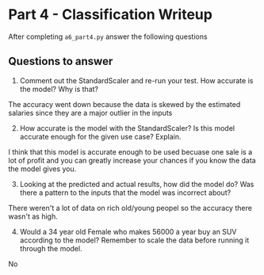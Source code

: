 # Part 4 - Classification Writeup

After completing `a6_part4.py` answer the following questions

## Questions to answer

1. Comment out the StandardScaler and re-run your test. How accurate is the model? Why is that?

The accuracy went down because the data is skewed by the estimated salaries since they are a major outlier in the inputs

2. How accurate is the model with the StandardScaler? Is this model accurate enough for the given use case? Explain.

I think that this model is accurate enough to be used becuase one sale is a lot of profit and you can greatly increase your chances if you know the data the model gives you.

3. Looking at the predicted and actual results, how did the model do? Was there a pattern to the inputs that the model was incorrect about?

There weren't a lot of data on rich old/young peopel so the accuracy there wasn't as high.

4. Would a 34 year old Female who makes 56000 a year buy an SUV according to the model? Remember to scale the data before running it through the model.

No

